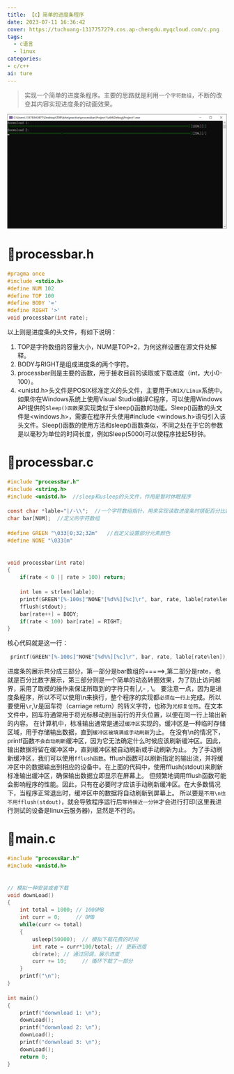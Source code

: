 ```yaml
---
title: 【c】简单的进度条程序
date: 2023-07-11 16:36:42
cover: https://tuchuang-1317757279.cos.ap-chengdu.myqcloud.com/c.png
tags:
  - c语言
  - linux
categories: 
- c/c++
ai: ture
---
```


>实现一个简单的进度条程序。主要的思路就是利用一个`字符数组`，不断的改变其内容实现进度条的动画效果。

<img src="../photo/c++/进度条1.png">

# :green_heart:processbar.h

```c
#pragma once
#include <stdio.h>
#define NUM 102
#define TOP 100
#define BODY '='
#define RIGHT '>'
void processbar(int rate);
```
以上则是进度条的头文件，有如下说明：
1. TOP是字符数组的容量大小，NUM是TOP+2，为何这样设置在源文件处解释。
2. BODY与RIGHT是组成进度条的两个字符。
3. processbar则是主要的函数，用于接收目前的读取或下载进度（int，大小0-100）。
4. <unistd.h>头文件是POSIX标准定义的头文件，主要用于`UNIX/Linux`系统中。如果你在Windows系统上使用Visual Studio编译C程序，可以使用Windows API提供的`Sleep()函数`来实现类似于sleep()函数的功能。Sleep()函数的头文件是<windows.h>，需要在程序开头使用#include <windows.h>语句引入该头文件。Sleep()函数的使用方法和sleep()函数类似，不同之处在于它的参数是以毫秒为单位的时间长度，例如Sleep(5000)可以使程序挂起5秒钟。




# :blue_heart:processbar.c

```c
#include "processBar.h"
#include <string.h>
#include <unistd.h>  //sleep和usleep的头文件，作用是暂时休眠程序

const char *lable="|/-\\";  //一个字符数组指针，用来实现读取进度条时搭配百分比数字的动画效果
char bar[NUM];  //定义的字符数组

#define GREEN "\033[0;32;32m"   //自定义设置部分元素颜色
#define NONE "\033[m"


void processbar(int rate)
{
    if(rate < 0 || rate > 100) return;

    int len = strlen(lable);
    printf(GREEN"[%-100s]"NONE"[%d%%][%c]\r", bar, rate, lable[rate%len]); 
    fflush(stdout);
    bar[rate++] = BODY;
    if(rate < 100) bar[rate] = RIGHT;
}


```

核心代码就是这一行：

```c
 printf(GREEN"[%-100s]"NONE"[%d%%][%c]\r", bar, rate, lable[rate%len]); 
```
进度条的展示共分成三部分，第一部分是bar数组的=====>,第二部分是rate，也就是百分比数字展示，第三部分则是一个简单的动态转圈效果，为了防止访问越界，采用了取模的操作来保证所取到的字符只有|,/,- , \\。
要注意一点，因为是进度条程序，所以不可以使用\n来换行，整个程序的实现都`必须在一行上`完成。所以要使用`\r`,\r是回车符（carriage return）的转义字符，也称为`光标复位符`。在文本文件中，回车符通常用于将光标移动到当前行的开头位置，以便在同一行上输出新的内容。
在计算机中，标准输出通常是通过`缓冲区`实现的。缓冲区是一种临时存储区域，用于存储输出数据，直到`缓冲区被填满或手动刷新`为止。
在没有\n的情况下，printf函数`不会自动刷新`缓冲区，因为它无法确定什么时候应该刷新缓冲区。因此，输出数据将留在缓冲区中，直到缓冲区被自动刷新或手动刷新为止。
为了手动刷新缓冲区，我们可以使用`fflush函数`。fflush函数可以刷新指定的输出流，并将缓冲区中的数据输出到相应的设备中。在上面的代码中，使用fflush(stdout)来刷新标准输出缓冲区，确保输出数据立即显示在屏幕上。
但频繁地调用fflush函数可能会影响程序的性能。因此，只有在必要时才应该手动刷新缓冲区。在大多数情况下，当程序正常退出时，缓冲区中的数据将自动刷新到屏幕上。
所以要是`不用\n也不用fflush(stdout)`，就会导致程序运行后`等待接近一分钟`才会进行打印(这里我进行测试的设备是linux云服务器)，显然是不行的。


# :yellow_heart:main.c

```c
#include "processBar.h"
#include <unistd.h>


// 模拟一种安装或者下载
void downLoad()
{
    int total = 1000; // 1000MB
    int curr = 0;     // 0MB
    while(curr <= total)
    {
        usleep(50000);  // 模拟下载花费的时间
        int rate = curr*100/total; // 更新进度
        cb(rate); // 通过回调，展示进度
        curr += 10;     // 循环下载了一部分
    }
    printf("\n");
}

int main()
{
    printf("donwnload 1: \n");
    downLoad();
    printf("donwnload 2: \n");
    downLoad();
    printf("donwnload 3: \n");
    downLoad();
    return 0;
}

```
